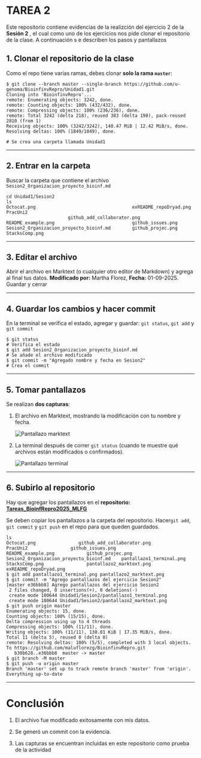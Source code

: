 # TAREA 2

Este repositorio contiene evidencias de la realizción del ejercicio 2 de la **Sesión 2** , el cual como uno de los ejercicios nos pide clonar el repositorio de la clase. A continuación s e describen los pasos y pantallazos 

## 1. Clonar el repositorio de la clase

Como el repo tiene varias ramas, debes clonar **solo la rama `master`**:

```
$ git clone --branch master --single-branch https://github.com/u-genoma/BioinfinvRepro/Unidad1.git
Cloning into 'BioinfinvRepro'...
remote: Enumerating objects: 3242, done.
remote: Counting objects: 100% (432/432), done.
remote: Compressing objects: 100% (236/236), done.
remote: Total 3242 (delta 218), reused 383 (delta 190), pack-reused 2810 (from 1)
Receiving objects: 100% (3242/3242), 140.47 MiB | 12.42 MiB/s, done.
Resolving deltas: 100% (1849/1849), done.

# Se crea una carpeta llamada Unidad1
```

---

## 2. Entrar en la carpeta

Buscar la carpeta que contiene el archivo `Sesion2_Organizacion_proyecto_bioinf.md`

```
cd Unidad1/Sesion2
ls
Octocat.png                                    exREADME_repoDryad.png
PracUni2                                       github_add_collaborator.png
README_example.png                             github_issues.png
Sesion2_Organizacion_proyecto_bioinf.md        github_projec.png
StacksComp.png
```

---

## 3. Editar el archivo

Abrir el archivo en Marktext (o cualquier otro editor de Markdown) y agrega al final tus datos.  **Modificado por:** Martha Florez, **Fecha:** 01-09-2025. Guardar y cerrar

---

## 4. Guardar los cambios y hacer commit

En la terminal se verifica el estado, agregar y guardar: `git status`, `git add` y `git commit`

```
$ git status
# Verifica el estado
$ git add Sesion2_Organizacion_proyecto_bioinf.md
# Se añade el archivo modificado
$ git commit -m "Agregado nombre y fecha en Sesion2"
# Crea el commit
```

---

## 5. Tomar pantallazos

Se realizan **dos capturas**:

1. El archivo en Marktext, mostrando la modificación con tu nombre y fecha.
   
   ![Pantallazo marktext](pantallazo2_marktext.png)

2. La terminal después de correr `git status` (cuando te muestre qué archivos están modificados o confirmados).
   
   ![Pantallazo terminal](pantallazo1_terminal.png)

---

## 6. Subirlo al repositorio

Hay que agregar los pantallazos en el **repositorio: [Tareas_BioinfRepro2025_MLFG](https://github.com/maluflorezg/Tareas_BioinfRepro2025_MLFG)** 

Se deben copiar los pantallazos a la carpeta del repositorio. Hacer`git add`, `git commit` y `git push` en el repo para que queden guardados.

```
ls
Octocat.png                github_add_collaborator.png
PracUni2                github_issues.png
README_example.png            github_projec.png
Sesion2_Organizacion_proyecto_bioinf.md    pantallazo1_terminal.png
StacksComp.png                pantallazo2_marktext.png
exREADME_repoDryad.png
$ git add pantallazo1_terminal.png pantallazo2_marktext.png 
$ git commit -m "Agrego pantallazos del ejercicio Sesion2"
[master e36bbb8] Agrego pantallazos del ejercicio Sesion2
 2 files changed, 0 insertions(+), 0 deletions(-)
 create mode 100644 Unidad1/Sesion2/pantallazo1_terminal.png
 create mode 100644 Unidad1/Sesion2/pantallazo2_marktext.png
$ git push origin master
Enumerating objects: 15, done.
Counting objects: 100% (15/15), done.
Delta compression using up to 4 threads
Compressing objects: 100% (11/11), done.
Writing objects: 100% (11/11), 138.81 KiB | 17.35 MiB/s, done.
Total 11 (delta 5), reused 0 (delta 0)
remote: Resolving deltas: 100% (5/5), completed with 3 local objects.
To https://github.com/maluflorezg/BioinfinvRepro.git
   b30b628..e36bbb8  master -> master
$ git branch -M master
$ git push -u origin master
Branch 'master' set up to track remote branch 'master' from 'origin'.
Everything up-to-date
```

---

# Conclusión

1. El archivo fue modificado exitosamente con mis datos.

2. Se generó un commit con la evidencia.

3. Las capturas se encuentran incluidas en este repositorio como prueba de la actividad
